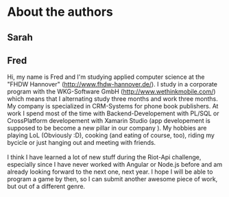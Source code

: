 # About the authors

## Sarah

## Fred
Hi,
my name is Fred and I'm studying applied computer science at the "FHDW Hannover" (http://www.fhdw-hannover.de/). I study in a corporate program with the WKG-Software GmbH  (http://www.wethinkmobile.com/) which means that I alternating study three months and work three months. My company is specialized in CRM-Systems for phone book publishers. At work I spend most of the time with Backend-Developement with PL/SQL or CrossPlatform developement with Xamarin Studio (app developement is supposed to be become a new pillar in our company ). My hobbies are playing LoL (Obviously :D), cooking (and eating of course, too), riding my bycicle or just hanging out and meeting with friends.
<br> <br>
I think I have learned a lot of new stuff during the Riot-Api challenge, especially since I have never worked with Angular or Node.js before and am already looking forward to the next one, next year. I hope I will be able to program a game by then, so I can submit another awesome piece of work, but out of a different genre.
